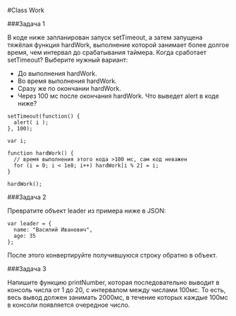 #Class Work 

###Задача 1 

В коде ниже запланирован запуск setTimeout, а затем запущена тяжёлая функция hardWork, 
выполнение которой занимает более долгое время, чем интервал до срабатывания таймера.
Когда сработает setTimeout? Выберите нужный вариант:
* До выполнения hardWork.
* Во время выполнения hardWork.
* Сразу же по окончании hardWork.
* Через 100 мс после окончания hardWork.
Что выведет alert в коде ниже? 
```
setTimeout(function() {
  alert( i );
}, 100);

var i;

function hardWork() {
  // время выполнения этого кода >100 мс, сам код неважен
  for (i = 0; i < 1e8; i++) hardWork[i % 2] = i;
}

hardWork();
``` 

###Задача 2 

Превратите объект leader из примера ниже в JSON:
```
var leader = {
  name: "Василий Иванович",
  age: 35
};
``` 
После этого конвертируйте получившуюся строку обратно в объект.

###Задача 3 

Напишите функцию printNumber, которая последовательно выводит в консоль числа от 1 до 20, с интервалом между числами 100мс. 
То есть, весь вывод должен занимать 2000мс, в течение которых каждые 100мс в консоли появляется очередное число. 

